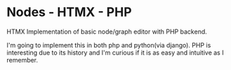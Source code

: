 # Nodes - HTMX - PHP

HTMX Implementation of basic node/graph editor with PHP backend.

I'm going to implement this in both php and python(via django). PHP is interesting due to its history and I'm curious if it is as easy and intuitive as I remember.
